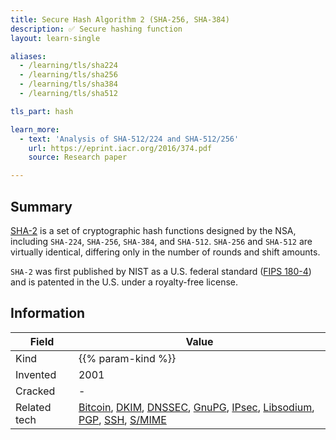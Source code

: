 ```yaml
---
title: Secure Hash Algorithm 2 (SHA-256, SHA-384)
description: ✅ Secure hashing function
layout: learn-single

aliases:
  - /learning/tls/sha224
  - /learning/tls/sha256
  - /learning/tls/sha384
  - /learning/tls/sha512

tls_part: hash

learn_more:
  - text: 'Analysis of SHA-512/224 and SHA-512/256'
    url: https://eprint.iacr.org/2016/374.pdf
    source: Research paper

---
```


## Summary

[SHA-2] is a set of cryptographic hash functions designed by the NSA, including `SHA-224`, `SHA-256`, `SHA-384`, and `SHA-512`. `SHA-256` and `SHA-512` are virtually identical, differing only in the number of rounds and shift amounts.

`SHA-2` was first published by NIST as a U.S. federal standard ([FIPS 180-4]) and is patented in the U.S. under a royalty-free license.

## Information

| Field        | Value                                                                              |
|--------------|------------------------------------------------------------------------------------|
| Kind         | {{% param-kind %}}                                                                 |
| Invented     | 2001                                                                               |
| Cracked      | -                                                                                  |
| Related tech | [Bitcoin], [DKIM], [DNSSEC], [GnuPG], [IPsec], [Libsodium], [PGP], [SSH], [S/MIME] |

[Bitcoin]: https://en.wikipedia.org/wiki/Bitcoin
[DKIM]: https://en.wikipedia.org/wiki/DomainKeys_Identified_Mail
[DNSSEC]: https://en.wikipedia.org/wiki/Domain_Name_System_Security_Extensions
[FIPS 180-4]: https://csrc.nist.gov/pubs/fips/180-4/upd1/final
[GnuPG]: https://www.gnupg.org/faq/gnupg-faq.html#no_best_algo
[IPsec]: https://en.wikipedia.org/wiki/IPsec
[Libsodium]: https://en.wikipedia.org/wiki/NaCl_(software)#Libsodium
[PGP]: https://en.wikipedia.org/wiki/Pretty_Good_Privacy
[S/MIME]: https://datatracker.ietf.org/doc/html/rfc8551
[SHA-2]: https://en.wikipedia.org/wiki/SHA-2
[SSH]: https://en.wikipedia.org/wiki/Secure_Shell
